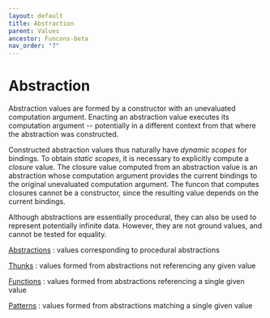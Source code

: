 ```yaml
---
layout: default
title: Abstraction
parent: Values
ancestor: Funcons-beta
nav_order: "7"
---
```


Abstraction
===========

Abstraction values are formed by a constructor with an unevaluated computation argument.
Enacting an abstraction value executes its computation argument
-- potentially in a different context from that where the abstraction was constructed.

Constructed abstraction values thus naturally have *dynamic scopes* for bindings.
To obtain *static scopes*, it is necessary to explicitly compute a *closure* value.
The closure value computed from an abstraction value is an abstraction whose computation argument provides the current bindings to the original unevaluated computation argument.
The funcon that computes closures cannot be a constructor, since the resulting value depends on the current bindings.

Although abstractions are essentially procedural, they can also be used to represent potentially infinite data.
However, they are not ground values, and cannot be tested for equality.

[Abstractions]
: values corresponding to procedural abstractions

[Thunks]
: values formed from abstractions not referencing any given value

[Functions]
: values formed from abstractions referencing a single given value

[Patterns]
: values formed from abstractions matching a single given value

[values]:       ../Value-Types

[abstractions]: Generic
[thunks]:       Thunks
[functions]:    Functions
[patterns]:     Patterns

[computations]: ../../Computations
